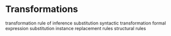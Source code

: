# Transformations

transformation
rule of inference
substitution
syntactic transformation
formal expression
substitution instance
replacement rules
structural rules
